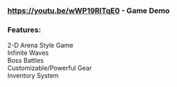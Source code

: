 ### https://youtu.be/wWP19RlTqE0 - Game Demo
 
### Features:

2-D Arena Style Game
<br />
Infinite Waves
<br />
Boss Battles
<br />
Customizable/Powerful Gear
<br />
Inventory System
